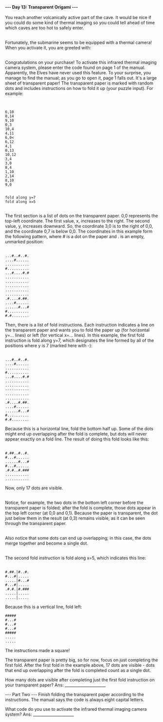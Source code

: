 <b>--- Day 13: Transparent Origami ---</b> <br/><br/>
You reach another volcanically active part of the cave. It would be nice if you could do some kind of thermal imaging so you could tell ahead of time which caves are too hot to safely enter.<br/><br/>

Fortunately, the submarine seems to be equipped with a thermal camera! When you activate it, you are greeted with:<br/><br/>

Congratulations on your purchase! To activate this infrared thermal imaging
camera system, please enter the code found on page 1 of the manual.
Apparently, the Elves have never used this feature. To your surprise, you manage to find the manual; as you go to open it, page 1 falls out. It's a large sheet of transparent paper! The transparent paper is marked with random dots and includes instructions on how to fold it up (your puzzle input). For example:<br/><br/>

<pre><code>
6,10
0,14
9,10
0,3
10,4
4,11
6,0<
6,12
4,1
0,13
10,12
3,4
3,0
8,4
1,10
2,14
8,10
9,0
<br/>
fold along y=7
fold along x=5
</code>
</pre>

The first section is a list of dots on the transparent paper. 0,0 represents the top-left coordinate. The first value, x, increases to the right. The second value, y, increases downward. So, the coordinate 3,0 is to the right of 0,0, and the coordinate 0,7 is below 0,0. The coordinates in this example form the following pattern, where # is a dot on the paper and . is an empty, unmarked position:<br/><br/>

<pre><code>...#..#..#.
....#......
...........
#..........
...#....#.#
...........
...........
...........
...........
...........
.#....#.##.
....#......
......#...#
#..........
#.#........
</code></pre>
Then, there is a list of fold instructions. Each instruction indicates a line on the transparent paper and wants you to fold the paper up (for horizontal y=... lines) or left (for vertical x=... lines). In this example, the first fold instruction is fold along y=7, which designates the line formed by all of the positions where y is 7 (marked here with -):<br/><br/>

<pre><code>...#..#..#.
....#......
...........
#..........
...#....#.#
...........
...........
-----------
...........
...........
.#....#.##.
....#......
......#...#
#..........
#.#........
</code></pre>
Because this is a horizontal line, fold the bottom half up. Some of the dots might end up overlapping after the fold is complete, but dots will never appear exactly on a fold line. The result of doing this fold looks like this:<br/><br/>

<pre><code>#.##..#..#.
#...#......
......#...#
#...#......
.#.#..#.###
...........
...........
</code></pre>
Now, only 17 dots are visible.<br/><br/>

Notice, for example, the two dots in the bottom left corner before the transparent paper is folded; after the fold is complete, those dots appear in the top left corner (at 0,0 and 0,1). Because the paper is transparent, the dot just below them in the result (at 0,3) remains visible, as it can be seen through the transparent paper.<br/><br/>

Also notice that some dots can end up overlapping; in this case, the dots merge together and become a single dot.<br/><br/>

The second fold instruction is fold along x=5, which indicates this line:<br/><br/>

<pre><code>#.##.|#..#.
#...#|.....
.....|#...#
#...#|.....
.#.#.|#.###
.....|.....
.....|.....
</code></pre>
Because this is a vertical line, fold left:

<pre><code>#####
#...#
#...#
#...#
#####
.....
.....
</code></pre>
The instructions made a square!<br/>

The transparent paper is pretty big, so for now, focus on just completing the first fold. After the first fold in the example above, 17 dots are visible - dots that end up overlapping after the fold is completed count as a single dot.

How many dots are visible after completing just the first fold instruction on your transparent paper?
Ans: _____________________

--- Part Two ---
Finish folding the transparent paper according to the instructions. The manual says the code is always eight capital letters.

What code do you use to activate the infrared thermal imaging camera system?
Ans: _____________________
